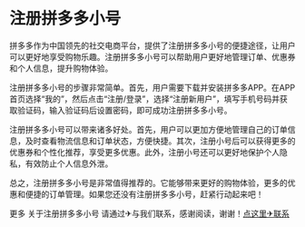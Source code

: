 # 注册拼多多小号

拼多多作为中国领先的社交电商平台，提供了注册拼多多小号的便捷途径，让用户可以更好地享受购物乐趣。注册拼多多小号可以帮助用户更好地管理订单、优惠券和个人信息，提升购物体验。

注册拼多多小号的步骤非常简单。首先，用户需要下载并安装拼多多APP。在APP首页选择“我的”，然后点击“注册/登录”，选择“注册新用户”，填写手机号码并获取验证码，输入验证码后设置密码，即可成功注册拼多多小号。

注册拼多多小号可以带来诸多好处。首先，用户可以更加方便地管理自己的订单信息，及时查看物流信息和订单状态，方便快捷。其次，注册小号后可以获得更多的优惠券和个性化推荐，享受更多优惠。此外，注册小号还可以更好地保护个人隐私，有效防止个人信息外泄。

总之，注册拼多多小号是非常值得推荐的。它能够带来更好的购物体验，更多的优惠和便捷的订单管理。如果您还没有注册拼多多小号，赶紧行动起来吧！

更多 关于注册拼多多小号 请通过✈与我们联系，感谢阅读，谢谢！[点这里✈联系](https://111.k02.cc)